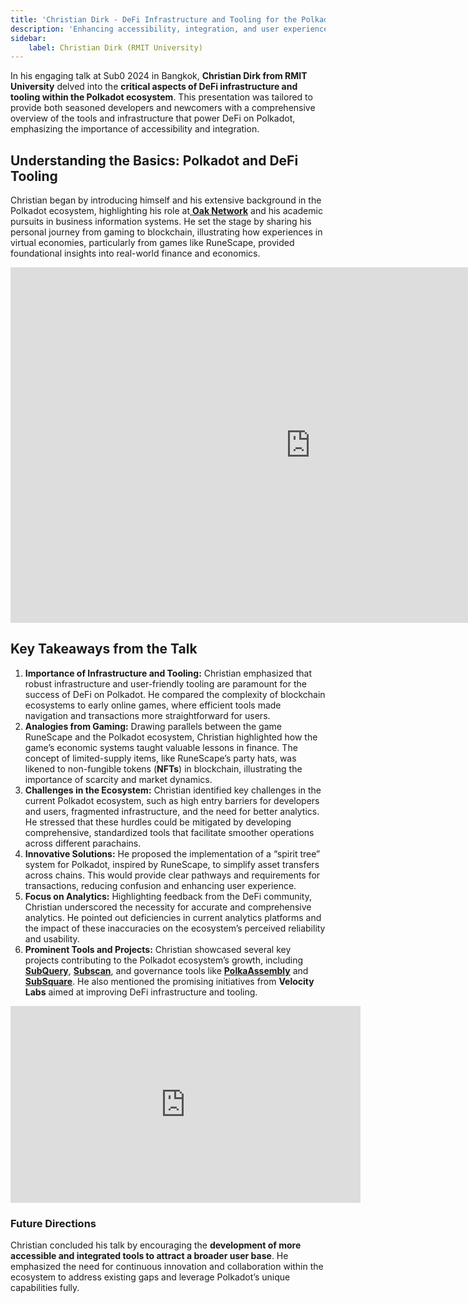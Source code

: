 ```yaml
---
title: 'Christian Dirk - DeFi Infrastructure and Tooling for the Polkadot Ecosystem'
description: 'Enhancing accessibility, integration, and user experience in the Polkadot ecosystem. DeFi infra and tooling insights from Christian Dirk'
sidebar:
    label: Christian Dirk (RMIT University)
---
```


In his engaging talk at Sub0 2024 in Bangkok, **Christian Dirk from RMIT University** delved into the **critical aspects of DeFi infrastructure and tooling within the Polkadot ecosystem**. This presentation was tailored to provide both seasoned developers and newcomers with a comprehensive overview of the tools and infrastructure that power DeFi on Polkadot, emphasizing the importance of accessibility and integration.

## Understanding the Basics: Polkadot and DeFi Tooling
Christian began by introducing himself and his extensive background in the Polkadot ecosystem, highlighting his role at[ **Oak Network**](https://dablock.com/dapps/oak-network/) and his academic pursuits in business information systems. He set the stage by sharing his personal journey from gaming to blockchain, illustrating how experiences in virtual economies, particularly from games like RuneScape, provided foundational insights into real-world finance and economics.

<iframe allowfullscreen="allowfullscreen" frameborder="0" height="569" src="https://docs.google.com/presentation/d/e/2PACX-1vSiEj69ghSfKalxMoyFHURXAdQPrnmzi5pftzwB_D_-firkmY4CjU6M4E2_MqAAu94edyvVwYmy7jcx/embed?start=false&loop=false&delayms=60000" width="960"></iframe>

## Key Takeaways from the Talk
1. **Importance of Infrastructure and Tooling:** Christian emphasized that robust infrastructure and user-friendly tooling are paramount for the success of DeFi on Polkadot. He compared the complexity of blockchain ecosystems to early online games, where efficient tools made navigation and transactions more straightforward for users.
2. **Analogies from Gaming:** Drawing parallels between the game RuneScape and the Polkadot ecosystem, Christian highlighted how the game’s economic systems taught valuable lessons in finance. The concept of limited-supply items, like RuneScape’s party hats, was likened to non-fungible tokens (**NFTs**) in blockchain, illustrating the importance of scarcity and market dynamics.
3. **Challenges in the Ecosystem:** Christian identified key challenges in the current Polkadot ecosystem, such as high entry barriers for developers and users, fragmented infrastructure, and the need for better analytics. He stressed that these hurdles could be mitigated by developing comprehensive, standardized tools that facilitate smoother operations across different parachains.
4. **Innovative Solutions:** He proposed the implementation of a “spirit tree” system for Polkadot, inspired by RuneScape, to simplify asset transfers across chains. This would provide clear pathways and requirements for transactions, reducing confusion and enhancing user experience.
5. **Focus on Analytics:** Highlighting feedback from the DeFi community, Christian underscored the necessity for accurate and comprehensive analytics. He pointed out deficiencies in current analytics platforms and the impact of these inaccuracies on the ecosystem’s perceived reliability and usability.
6. **Prominent Tools and Projects:** Christian showcased several key projects contributing to the Polkadot ecosystem’s growth, including [**SubQuery**](https://dablock.com/dapps/subquery/), [**Subscan**](https://dablock.com/dapps/subscan/), and governance tools like **[PolkaAssembly](https://dablock.com/dapps/polkassembly/)** and [**SubSquare**](https://dablock.com/dapps/subsquare/). He also mentioned the promising initiatives from **Velocity Labs** aimed at improving DeFi infrastructure and tooling.

<iframe allowfullscreen="allowfullscreen" frameborder="0" height="315" src="https://www.youtube.com/embed/HBq82D8FR-0?si=SKCzP-R1HZ2bdzEB" title="YouTube video player" width="560"></iframe>

### Future Directions
Christian concluded his talk by encouraging the **development of more accessible and integrated tools to attract a broader user base**. He emphasized the need for continuous innovation and collaboration within the ecosystem to address existing gaps and leverage Polkadot’s unique capabilities fully.